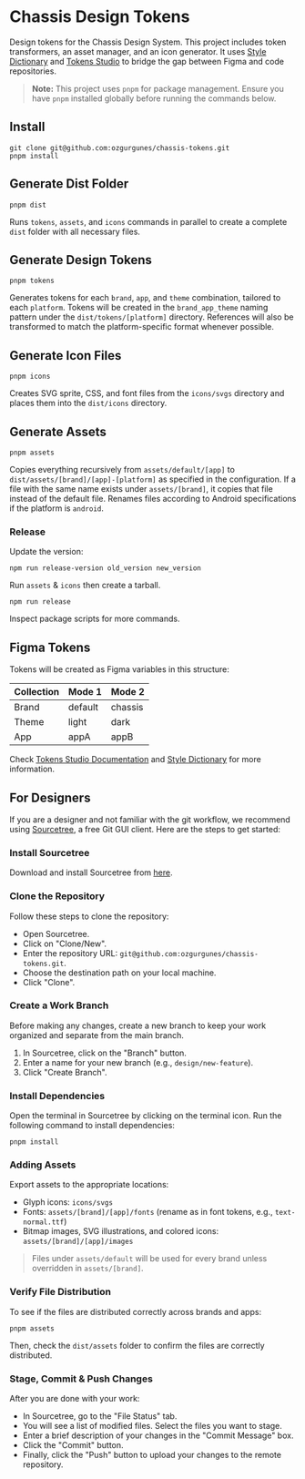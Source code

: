 # Chassis Design Tokens

Design tokens for the Chassis Design System. This project includes token transformers, an asset manager, and an icon generator. It uses [Style Dictionary](https://amzn.github.io/style-dictionary/) and [Tokens Studio](https://tokens.studio) to bridge the gap between Figma and code repositories.

> **Note:** This project uses `pnpm` for package management. Ensure you have `pnpm` installed globally before running the commands below.

## Install

```shell
git clone git@github.com:ozgurgunes/chassis-tokens.git
pnpm install
```

## Generate Dist Folder

```shell
pnpm dist
```

Runs `tokens`, `assets`, and `icons` commands in parallel to create a complete `dist` folder with all necessary files.

## Generate Design Tokens

```shell
pnpm tokens
```

Generates tokens for each `brand`, `app`, and `theme` combination, tailored to each `platform`. Tokens will be created in the `brand_app_theme` naming pattern under the `dist/tokens/[platform]` directory. References will also be transformed to match the platform-specific format whenever possible.

## Generate Icon Files

```shell
pnpm icons
```

Creates SVG sprite, CSS, and font files from the `icons/svgs` directory and places them into the `dist/icons` directory.

## Generate Assets

```shell
pnpm assets
```

Copies everything recursively from `assets/default/[app]` to `dist/assets/[brand]/[app]-[platform]` as specified in the configuration. If a file with the same name exists under `assets/[brand]`, it copies that file instead of the default file. Renames files according to Android specifications if the platform is `android`.

### Release

Update the version:

```shell
npm run release-version old_version new_version
```

Run `assets` & `icons` then create a tarball.

```shell
npm run release
```

Inspect package scripts for more commands.

## Figma Tokens

Tokens will be created as Figma variables in this structure:

| Collection | Mode 1 | Mode 2 |
| --- | --- | --- |
| Brand | default | chassis |
| Theme | light | dark |
| App | appA | appB |

Check [Tokens Studio Documentation](https://docs.tokens.studio) and [Style Dictionary](https://style-dictionary-v4.netlify.app) for more information.

## For Designers

If you are a designer and not familiar with the git workflow, we recommend using [Sourcetree](https://www.sourcetreeapp.com/), a free Git GUI client. Here are the steps to get started:

### Install Sourcetree

Download and install Sourcetree from [here](https://www.sourcetreeapp.com/).

### Clone the Repository

Follow these steps to clone the repository:

- Open Sourcetree.
- Click on "Clone/New".
- Enter the repository URL: `git@github.com:ozgurgunes/chassis-tokens.git`.
- Choose the destination path on your local machine.
- Click "Clone".

### Create a Work Branch

Before making any changes, create a new branch to keep your work organized and separate from the main branch.

1. In Sourcetree, click on the "Branch" button.
2. Enter a name for your new branch (e.g., `design/new-feature`).
3. Click "Create Branch".

### Install Dependencies

Open the terminal in Sourcetree by clicking on the terminal icon. Run the following command to install dependencies:

```shell
pnpm install
```

### Adding Assets

Export assets to the appropriate locations:

- Glyph icons: `icons/svgs`
- Fonts: `assets/[brand]/[app]/fonts` (rename as in font tokens, e.g., `text-normal.ttf`)
- Bitmap images, SVG illustrations, and colored icons: `assets/[brand]/[app]/images`

> Files under `assets/default` will be used for every brand unless overridden in `assets/[brand]`.

### Verify File Distribution

To see if the files are distributed correctly across brands and apps:

```shell
pnpm assets
```

Then, check the `dist/assets` folder to confirm the files are correctly distributed.

### Stage, Commit & Push Changes

After you are done with your work:

- In Sourcetree, go to the "File Status" tab.
- You will see a list of modified files. Select the files you want to stage.
- Enter a brief description of your changes in the "Commit Message" box.
- Click the "Commit" button.
- Finally, click the "Push" button to upload your changes to the remote repository.

